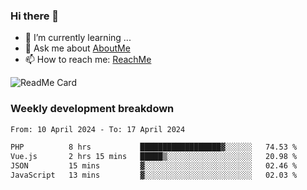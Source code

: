 ### Hi there 👋

- 🌱 I’m currently learning ...
- 💬 Ask me about [AboutMe](https://www.itzcy.com/about)
- 📫 How to reach me: [ReachMe](https://www.itzcy.com/about)

![ReadMe Card](https://github-readme-stats-ten-gilt.vercel.app/api?username=SuperChenYun&show_icons=true&title_color=fff&icon_color=79ff97&text_color=9f9f9f&bg_color=151515&hide_border=true)

### Weekly development breakdown
<!--START_SECTION:waka-->

```txt
From: 10 April 2024 - To: 17 April 2024

PHP          8 hrs           ██████████████████▓░░░░░░   74.53 %
Vue.js       2 hrs 15 mins   █████▒░░░░░░░░░░░░░░░░░░░   20.98 %
JSON         15 mins         ▓░░░░░░░░░░░░░░░░░░░░░░░░   02.46 %
JavaScript   13 mins         ▓░░░░░░░░░░░░░░░░░░░░░░░░   02.03 %
```

<!--END_SECTION:waka-->
